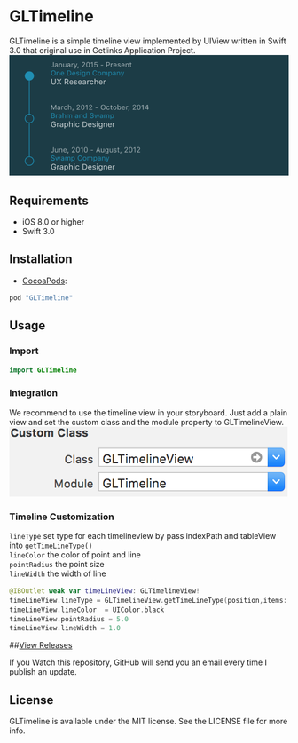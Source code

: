 # GLTimeline
GLTimeline is a simple timeline view implemented by UIView written in Swift 3.0 that original use in Getlinks Application Project.
![timeline](/screenshots/example-1.png "timeline example")
## Requirements
- iOS 8.0 or higher
- Swift 3.0

## Installation
- [CocoaPods](http://cocoapods.org/):
```ruby
pod "GLTimeline"
```

## Usage

### Import

```swift
import GLTimeline
```

### Integration
We recommend to use the timeline view in your storyboard. Just add a plain view and set the custom class and the module property to GLTimelineView.  
![storyboard](/screenshots/storyboard.png "storyboard")


###  Timeline Customization
`lineType` set type for each timelineview by pass indexPath and tableView into `getTimeLineType()`  
`lineColor` the color of  point and line  
`pointRadius` the point size  
`lineWidth` the width of line  

```swift
@IBOutlet weak var timeLineView: GLTimelineView!
timeLineView.lineType = GLTimelineView.getTimeLineType(position,items: numberOfItems)
timeLineView.lineColor  = UIColor.black
timeLineView.pointRadius = 5.0
timeLineView.lineWidth = 1.0
```

##[View Releases]("https://github.com/GetLinks/GLTimeline/releases")

If you Watch this repository, GitHub will send you an email every time I publish an update.

## License

GLTimeline is available under the MIT license. See the LICENSE file for more info.
